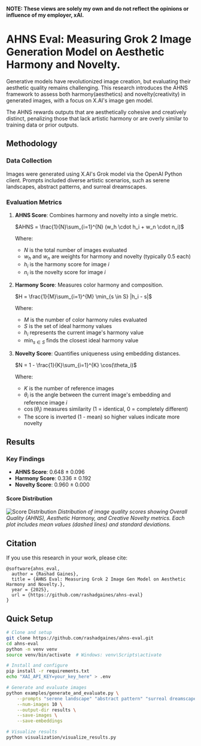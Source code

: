 **NOTE: These views are solely my own and do not reflect the opinions or influence of my employer, xAI.**

# AHNS Eval: Measuring Grok 2 Image Generation Model on Aesthetic Harmony and Novelty.


Generative models have revolutionized image creation, but evaluating their aesthetic quality remains challenging. This research introduces the AHNS framework to assess both harmony(aesthetics) and novelty(creativity) in generated images, with a focus on X.AI's image gen model.

The AHNS rewards outputs that are aesthetically cohesive and creatively distinct, penalizing those that lack artistic harmony or are overly similar to training data or prior outputs.

## Methodology

### Data Collection

Images were generated using X.AI's Grok model via the OpenAI Python client. Prompts included diverse artistic scenarios, such as serene landscapes, abstract patterns, and surreal dreamscapes.

### Evaluation Metrics

1. **AHNS Score**: Combines harmony and novelty into a single metric.

   $AHNS = \frac{1}{N}\sum_{i=1}^{N} (w_h \cdot h_i + w_n \cdot n_i)$

   Where:
   - $N$ is the total number of images evaluated
   - $w_h$ and $w_n$ are weights for harmony and novelty (typically 0.5 each)
   - $h_i$ is the harmony score for image $i$
   - $n_i$ is the novelty score for image $i$

2. **Harmony Score**: Measures color harmony and composition.

   $H = \frac{1}{M}\sum_{i=1}^{M} \min_{s \in S} |h_i - s|$

   Where:
   - $M$ is the number of color harmony rules evaluated
   - $S$ is the set of ideal harmony values
   - $h_i$ represents the current image's harmony value
   - $\min_{s \in S}$ finds the closest ideal harmony value

3. **Novelty Score**: Quantifies uniqueness using embedding distances.

   $N = 1 - \frac{1}{K}\sum_{i=1}^{K} \cos(\theta_i)$

   Where:
   - $K$ is the number of reference images
   - $\theta_i$ is the angle between the current image's embedding and reference image $i$
   - $\cos(\theta_i)$ measures similarity (1 = identical, 0 = completely different)
   - The score is inverted (1 - mean) so higher values indicate more novelty

## Results

### Key Findings

- **AHNS Score**: 0.648 ± 0.096
- **Harmony Score**: 0.336 ± 0.192
- **Novelty Score**: 0.960 ± 0.000

#### Score Distribution
![Score Distribution](visualization/plots/score--distributions.png)
*Distribution of image quality scores showing Overall Quality (AHNS), Aesthetic Harmony, and Creative Novelty metrics. Each plot includes mean values (dashed lines) and standard deviations.*




## Citation

If you use this research in your work, please cite:
```
@software{ahns_eval,
  author = {Rashad Gaines},
  title = {AHNS Eval: Measuring Grok 2 Image Gen Model on Aesthetic Harmony and Novelty.},
  year = {2025},
  url = {https://github.com/rashadgaines/ahns-eval}
}
```

## Quick Setup

```bash
# Clone and setup
git clone https://github.com/rashadgaines/ahns-eval.git
cd ahns-eval
python -m venv venv
source venv/bin/activate  # Windows: venv\Scripts\activate

# Install and configure
pip install -r requirements.txt
echo "XAI_API_KEY=your_key_here" > .env

# Generate and evaluate images
python examples/generate_and_evaluate.py \
    --prompts "serene landscape" "abstract pattern" "surreal dreamscape" \
    --num-images 10 \
    --output-dir results \
    --save-images \
    --save-embeddings

# Visualize results
python visualization/visualize_results.py
```